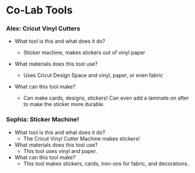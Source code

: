 # Co-Lab Tools
### Alex: Cricut Vinyl Cutters

- What tool is this and what does it do?
  - Sticker machine, makes stickers out of vinyl paper
	
- What materials does this tool use?
  - Uses Cricut Design Space and vinyl, paper, or even fabric
- What can this tool make?
  - Can make cards, designs, stickers! Can even add a laminate on after to make the sticker more durable.


### Sophia: Sticker Machine!

- What tool is this and what does it do?
  - The Cricut Vinyl Cutter Machine makes stickers!
- What materials does this tool use?
  - This tool uses vinyl and paper.
- What can this tool make?
  - This tool makes stickers, cards, iron-ons for fabric, and decorations.
